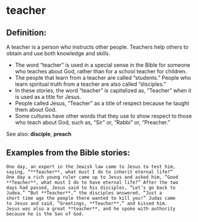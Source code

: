teacher
=======

###

Definition:
-----------

A teacher is a person who instructs other people. Teachers help others
to obtain and use both knowledge and skills.

-   The word “teacher” is used in a special sense in the Bible for
    someone who teaches about God, rather than for a school teacher
    for children.
-   The people that learn from a teacher are called “students.” People
    who learn spiritual truth from a teacher are also called
    “disciples.”
-   In these stories, the word “teacher” is capitalized as,
“Teacher”
    when it is used as a title for Jesus.
-   People called Jesus, “Teacher” as a title of respect because he
    taught them about God.
-   Some cultures have other words that they use to show respect to
    those who teach about God, such as, “Sir” or, “Rabbi” or,
    “Preacher.”

See also: **disciple**, **preach**

Examples from the Bible stories:
--------------------------------

    One day, an expert in the Jewish law came to Jesus to test him,
    saying, “**Teacher**, what must I do to inherit eternal life?”
    One day a rich young ruler came up to Jesus and asked him, “Good
    **Teacher**, what must I do to have eternal life?” After the two
    days had passed, Jesus said to his disciples, “Let’s go back to
    Judea.” “But **Teacher**,” the disciples answered, “Just a
    short time ago the people there wanted to kill you!” Judas came
    to Jesus and said, “Greetings, **Teacher**,” and kissed him.
    Jesus was also a great **teacher**, and he spoke with authority
    because he is the Son of God.
